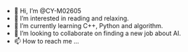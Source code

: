 - 👋 Hi, I’m @CY-M02605
- 👀 I’m interested in reading and relaxing.
- 🌱 I’m currently learning C++, Python and algorithm.
- 💞️ I’m looking to collaborate on finding a new job about AI.
- 📫 How to reach me ...

<!---
CY-M02605/CY-M02605 is a ✨ special ✨ repository because its `README.md` (this file) appears on your GitHub profile.
You can click the Preview link to take a look at your changes.
--->
